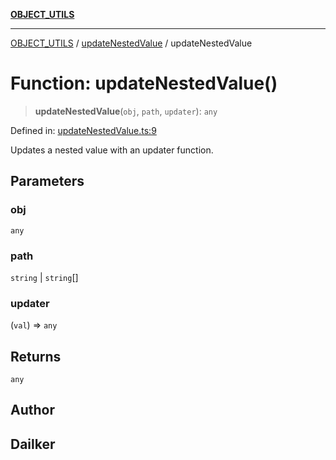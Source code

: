 [**OBJECT_UTILS**](../../README.md)

***

[OBJECT_UTILS](../../README.md) / [updateNestedValue](../README.md) / updateNestedValue

# Function: updateNestedValue()

> **updateNestedValue**(`obj`, `path`, `updater`): `any`

Defined in: [updateNestedValue.ts:9](https://github.com/dailker/everyutil/blob/483b8bac7542bbca68c14daba34579f97fabc512/src/object/updateNestedValue.ts#L9)

Updates a nested value with an updater function.

## Parameters

### obj

`any`

### path

`string` | `string`[]

### updater

(`val`) => `any`

## Returns

`any`

## Author

## Dailker
